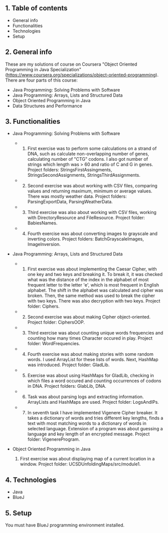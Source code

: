## 1. Table of contents
* General info
* Functionalities
* Technologies
* Setup

## 2. General info
These are my solutions of course on Coursera "Object Oriented Programming in Java Specialization" (https://www.coursera.org/specializations/object-oriented-programming). There are four parts of this course:
* Java Programming: Solving Problems with Software
* Java Programming: Arrays, Lists and Structured Data
* Object Oriented Programming in Java
* Data Structures and Performance

## 3. Functionalities
* Java Programming: Solving Problems with Software
    - 1. First exercise was to perform some calculations on a strand of DNA, such as calculate non-overlapping number of genes, calculating number of "CTG" codons. I also got number of strings which length was > 60 and ratio of C and G in genes. Project folders: StringsFirstAssingments, StringsSecondAssignments, StringsThirdAssignments.

    - 2. Second exercise was about working with CSV files, comparing values and returning maximum, minimum or average values. There was mostly weather data. Project folders: ParsingExportData, ParsingWeatherData.

    - 3. Third exercise was also about working with CSV files, working with DirectoryResource and FileResource. Project folder: BabiesNames.
    
    - 4. Fourth exercise was about converting images to grayscale and inverting colors. Project folders: BatchGrayscaleImages, ImageInversion.

* Java Programming: Arrays, Lists and Structured Data
    - 1. First exercise was about implementing the Caesar Cipher, with one key and two keys and breaking it. To break it, it was checked what was the distance of the index in the alphabet of most frequent letter to the letter 'e', which is most frequent in English alphabet. The shift in the alphabet was calculated and cipher was broken. Then, the same method was used to break the cipher with two keys. There was also decryption with two keys. Project folder: Ciphers.

    - 2. Second exercise was about making Cipher object-oriented. Project folder: CiphersOOP.

    - 3. Third exercise was about counting unique words frequencies and counting how many times Character occured in play. Project folder: WordFrequencies.

    - 4. Fourth exercise was about making stories with some random words. I used ArrayList for these lists of words. Next, HashMap was introduced. Project folder: GladLib.

    - 5. Exercise was about using HashMaps for GladLib, checking in which files a word occured and counting occurrences of codons in DNA. Project folders: GlabLib, DNA.

    - 6. Task was about parsing logs and extracting information. ArrayLists and HashMaps are used. Project folder: LogsAndIPs.

    - 7. In seventh task I have implemented Vigenere Cipher breaker. It takes a dictionary of words and tries different key lengths, finds a text with most matching words to a dictionary of words in selected language. Extension of a program was about guessing a language and key length of an encrypted message. Project folder: VigenereProgram.
    
* Object Oriented Programming in Java
    1. First exercise was about displaying map of a current location in a window. Project folder: UCSDUnfoldingMaps/src/module1.

## 4. Technologies
* Java
* BlueJ

## 5. Setup
You must have BlueJ programming environment installed.
